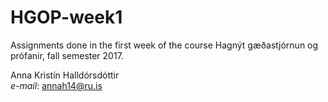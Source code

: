# HGOP-week1

Assignments done in the first week of the course Hagnýt gæðastjórnun og prófanir, fall semester 2017. 

Anna Kristín Halldórsdóttir  
*e-mail*: annah14@ru.is
